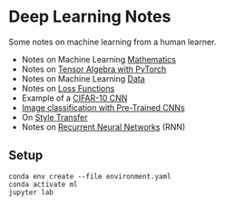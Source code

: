 # Deep Learning Notes

Some notes on machine learning from a human learner.

* Notes on Machine Learning [Mathematics](https://nbviewer.jupyter.org/github/thomd/deep-learning-notes/blob/master/ml-math.ipynb)
* Notes on [Tensor Algebra with PyTorch](https://nbviewer.jupyter.org/github/thomd/deep-learning-notes/blob/master/ml-tensoralgebra-pytorch.ipynb)
* Notes on Machine Learning [Data](https://nbviewer.jupyter.org/github/thomd/deep-learning-notes/blob/master/ml-data.ipynb)
* Notes on [Loss Functions](https://nbviewer.jupyter.org/github/thomd/deep-learning-notes/blob/master/ml-loss-functions.ipynb)
* Example of a [CIFAR-10 CNN](https://nbviewer.jupyter.org/github/thomd/deep-learning-notes/blob/master/cnn.ipynb)
* [Image classification with Pre-Trained CNNs](https://nbviewer.jupyter.org/github/thomd/deep-learning-notes/blob/master/cnn-transfer-learning.ipynb)
* On [Style Transfer](https://nbviewer.jupyter.org/github/thomd/deep-learning-notes/blob/master/style-transfer.ipynb)
* Notes on [Recurrent Neural Networks](https://nbviewer.jupyter.org/github/thomd/deep-learning-notes/blob/master/rnn.ipynb) (RNN)

## Setup

    conda env create --file environment.yaml
    conda activate ml
    jupyter lab
